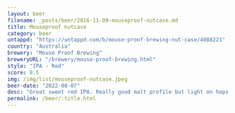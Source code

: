 ```yaml
---
layout: beer
filename: _posts/beer/2016-11-09-mouseproof-nutcase.md
title: Mouseproof nutcase
category: beer
untappd: "https://untappd.com/b/mouse-proof-brewing-nut-case/4088221"
country: "Australia"
brewery: "Mouse Proof Brewing"
breweryURL: "/brewery/mouse-proof-brewing.html"
style: "IPA - Red"
score: 8.5
img: /img/list/mouseproof-nutcase.jpeg
beer-date: "2022-08-07"
desc: "Great sweet red IPA. Really good malt profile but light on hops. Could drink it all day"
permalink: /beer/:title.html
---
```

